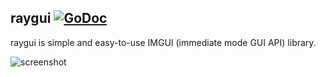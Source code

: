 ## raygui [![GoDoc](https://godoc.org/github.com/hecate-tech/raylib-go/raygui?status.svg)](https://godoc.org/github.com/hecate-tech/raylib-go/raygui)

raygui is simple and easy-to-use IMGUI (immediate mode GUI API) library.

![screenshot](https://goo.gl/ieeaLj)

